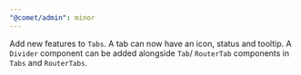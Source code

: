 ```yaml
---
"@comet/admin": minor
---
```


Add new features to `Tabs`. A tab can now have an icon, status and tooltip. A `Divider` component can be added alongside `Tab`/ `RouterTab` components in `Tabs` and `RouterTabs`.
